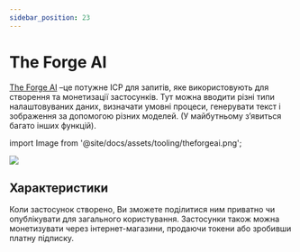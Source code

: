 ```yaml
---
sidebar_position: 23
---
```


# The Forge AI

[The Forge AI](https://theforgeai.com/) –це потужне ІСР для запитів, яке використовують для створення та монетизації застосунків. Тут можна вводити різні типи налаштовуваних даних, визначати умовні процеси, генерувати текст і зображення за допомогою різних моделей. (У майбутньому з’явиться багато інших функцій).


import Image from '@site/docs/assets/tooling/theforgeai.png';

<div style={{textAlign: 'center'}}>
  <img src={Image} style={{width: "1200px"}} />
</div>

## Характеристики

Коли застосунок створено, Ви зможете поділитися ним приватно чи опублікувати для загального користування. Застосунки також можна монетизувати через інтернет-магазини, продаючи токени або зробивши платну підписку.
